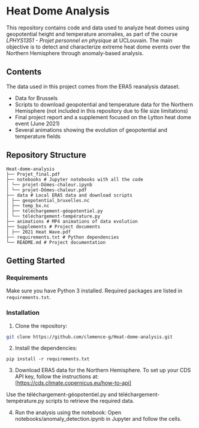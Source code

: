 # Heat Dome Analysis

This repository contains code and data used to analyze heat domes using geopotential height and temperature anomalies, as part of the course *LPHYS1351 - Projet personnel en physique* at UCLouvain. The main objective is to detect and characterize extreme heat dome events over the Northern Hemisphere through anomaly-based analysis.

## Contents

The data used in this project comes from the ERA5 reanalysis dataset.

- Data for Brussels
- Scripts to download geopotential and temperature data for the Northern Hemisphere (not included in this repository due to file size limitations)
- Final project report and a supplement focused on the Lytton heat dome event (June 2021)
- Several animations showing the evolution of geopotential and temperature fields

## Repository Structure

```
Heat-dome-analysis
├── Projet_final.pdf
├── notebooks # Jupyter notebooks with all the code
│ └── projet-Dômes-chaleur.ipynb
│ └── projet-Dômes-chaleur.pdf
├── data # Local ERA5 data and download scripts
│ ├── geopotential_bruxelles.nc
│ ├── temp_bx.nc
│ ├── téléchargement-géopotentiel.py
│ └── téléchargement-température.py
├── animations # MP4 animations of data evolution
├── Supplements # Project documents
│ ├── 2021 Heat Wave.pdf
├── requirements.txt # Python dependencies
└── README.md # Project documentation
```

## Getting Started

### Requirements

Make sure you have Python 3 installed. Required packages are listed in `requirements.txt`.

### Installation

1. Clone the repository:
```bash
git clone https://github.com/clemence-g/Heat-dome-analysis.git
```

2. Install the dependencies:
```
pip install -r requirements.txt
```

3. Download ERA5 data for the Northern Hemisphere. To set up your CDS API key, follow the instructions at:
[https://cds.climate.copernicus.eu/how-to-api]

Use the téléchargement-géopotentiel.py and téléchargement-température.py scripts to retrieve the required data.

4. Run the analysis using the notebook:
Open notebooks/anomaly_detection.ipynb in Jupyter and follow the cells.


